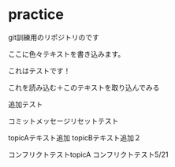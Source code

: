 # practice
git訓練用のリポジトリのです

ここに色々テキストを書き込みます。

これはテストです！

これを読み込む＋このテキストを取り込んでみる

追加テスト

コミットメッセージリセットテスト

topicAテキスト追加
topicBテキスト追加２

コンフリクトテストtopicA
コンフリクトテスト5/21